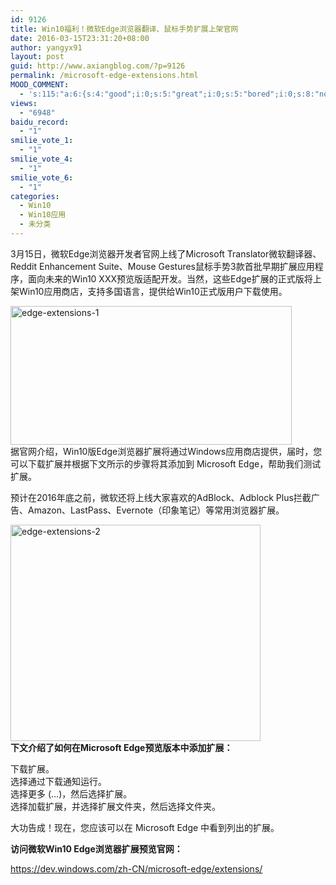 ```yaml
---
id: 9126
title: Win10福利！微软Edge浏览器翻译、鼠标手势扩展上架官网
date: 2016-03-15T23:31:20+08:00
author: yangyx91
layout: post
guid: http://www.axiangblog.com/?p=9126
permalink: /microsoft-edge-extensions.html
MOOD_COMMENT:
  - 's:115:"a:6:{s:4:"good";i:0;s:5:"great";i:0;s:5:"bored";i:0;s:8:"nonsense";i:0;s:13:"notunderstand";i:0;s:7:"passing";i:0;}";'
views:
  - "6948"
baidu_record:
  - "1"
smilie_vote_1:
  - "1"
smilie_vote_4:
  - "1"
smilie_vote_6:
  - "1"
categories:
  - Win10
  - Win10应用
  - 未分类
---
```

3月15日，微软Edge浏览器开发者官网上线了Microsoft Translator微软翻译器、Reddit Enhancement Suite、Mouse Gestures鼠标手势3款首批早期扩展应用程序，面向未来的Win10 XXX预览版适配开发。当然，这些Edge扩展的正式版将上架Win10应用商店，支持多国语言，提供给Win10正式版用户下载使用。

<a href="http://www.axiangblog.com/microsoft-edge-extensions.html/edge-extensions-1" rel="attachment wp-att-9127" target="_blank"  rel="nofollow" ><img loading="lazy" class="aligncenter size-full wp-image-9127" src="http://www.axiangblog.com/wp-content/uploads/2016/03/edge-extensions-1.jpg" alt="edge-extensions-1" width="450" height="222" /></a>  
据官网介绍，Win10版Edge浏览器扩展将通过Windows应用商店提供，届时，您可以下载扩展并根据下文所示的步骤将其添加到 Microsoft Edge，帮助我们测试扩展。

预计在2016年底之前，微软还将上线大家喜欢的AdBlock、Adblock Plus拦截广告、Amazon、LastPass、Evernote（印象笔记）等常用浏览器扩展。

<a href="http://www.axiangblog.com/microsoft-edge-extensions.html/edge-extensions-2" rel="attachment wp-att-9128" target="_blank"  rel="nofollow" ><img loading="lazy" class="aligncenter size-full wp-image-9128" src="http://www.axiangblog.com/wp-content/uploads/2016/03/edge-extensions-2.jpg" alt="edge-extensions-2" width="400" height="346" /></a>  
**下文介绍了如何在Microsoft Edge预览版本中添加扩展：**

下载扩展。  
选择通过下载通知运行。  
选择更多 (&#8230;)，然后选择扩展。  
选择加载扩展，并选择扩展文件夹，然后选择文件夹。

大功告成！现在，您应该可以在 Microsoft Edge 中看到列出的扩展。

**访问微软Win10 Edge浏览器扩展预览官网：**

<a href="https://dev.windows.com/zh-CN/microsoft-edge/extensions/" target="_blank" rel="nofollow" >https://dev.windows.com/zh-CN/microsoft-edge/extensions/</a>
